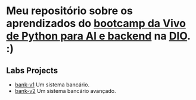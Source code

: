 # Meu repositório sobre os aprendizados do [bootcamp da Vivo de Python para AI e backend](https://web.dio.me/track/coding-future-vivo-python-ai-backend-developer) na [DIO](https://www.dio.me/users/souzacaue). :)

## Labs Projects

- [bank-v1](./bank-v1) Um sistema bancário.
- [bank-v2](./bank-v2) Um sistema bancário avançado.
